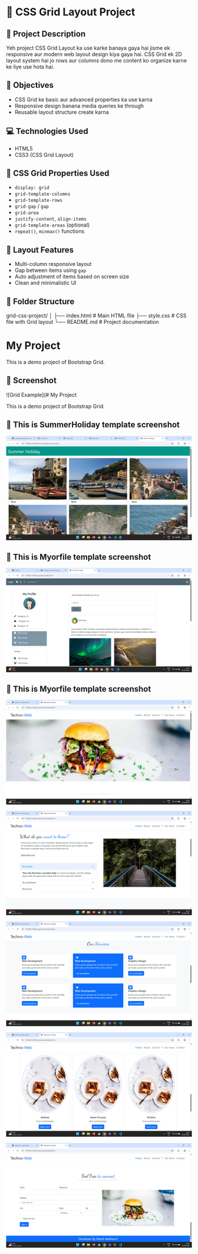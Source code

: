 # 🧱 CSS Grid Layout Project

## 📌 Project Description
Yeh project CSS Grid Layout ka use karke banaya gaya hai jisme ek responsive aur modern web layout design kiya gaya hai. CSS Grid ek 2D layout system hai jo rows aur columns dono me content ko organize karne ke liye use hota hai.

## 🎯 Objectives
- CSS Grid ke basic aur advanced properties ka use karna
- Responsive design banana media queries ke through
- Reusable layout structure create karna

## 💻 Technologies Used
- HTML5
- CSS3 (CSS Grid Layout)

## 🔧 CSS Grid Properties Used
- `display: grid`
- `grid-template-columns`
- `grid-template-rows`
- `grid-gap` / `gap`
- `grid-area`
- `justify-content`, `align-items`
- `grid-template-areas` (optional)
- `repeat()`, `minmax()` functions

## 🧩 Layout Features
- Multi-column responsive layout
- Gap between items using `gap` 
- Auto adjustment of items based on screen size
- Clean and minimalistic UI

## 📁 Folder Structure
grid-css-project/
│
├── index.html # Main HTML file
├── style.css # CSS file with Grid layout
└── README.md # Project documentation

# My Project

This is a demo project of Bootstrap Grid.

## 📸 Screenshot

![Grid Example](# My Project

This is a demo project of Bootstrap Grid.

## 📸 This is SummerHoliday template screenshot

![Grid Example](https://raw.githubusercontent.com/yashpalchaudhary/html-templates-using-bootstrap/refs/heads/main/SummerHoliday/Screenshot%202025-08-01%20203527.png)


## 📸 This is Myorfile template screenshot

![Grid Example](https://raw.githubusercontent.com/yashpalchaudhary/html-templates-using-bootstrap/refs/heads/main/myprofile/Screenshot%202025-08-05%20171448.png)


## 📸 This is Myorfile template screenshot

![Grid Example](https://github.com/yashpalchaudhary/html-templates-using-bootstrap/blob/main/responsiveweb/Screenshot%202025-08-02%20165647.png)



![Grid Example](https://raw.githubusercontent.com/yashpalchaudhary/html-templates-using-bootstrap/refs/heads/main/responsiveweb/Screenshot%202025-08-02%20165659.png)




![Grid Example](https://raw.githubusercontent.com/yashpalchaudhary/html-templates-using-bootstrap/refs/heads/main/responsiveweb/Screenshot%202025-08-02%20165708.png)




![Grid Example](https://raw.githubusercontent.com/yashpalchaudhary/html-templates-using-bootstrap/refs/heads/main/responsiveweb/Screenshot%202025-08-02%20165720.png)




![Grid Example](https://raw.githubusercontent.com/yashpalchaudhary/html-templates-using-bootstrap/refs/heads/main/responsiveweb/Screenshot%202025-08-02%20165734.png)
